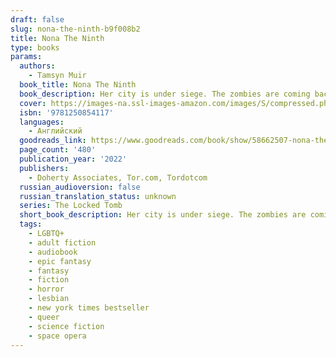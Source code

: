```yaml
---
draft: false
slug: nona-the-ninth-b9f008b2
title: Nona The Ninth
type: books
params:
  authors:
    - Tamsyn Muir
  book_title: Nona The Ninth
  book_description: Her city is under siege. The zombies are coming back. And all Nona wants is a birthday party. In many ways, Nona is like other people. She lives with her family, has a job at her local school, and loves walks on the beach and meeting new dogs. But Nona's not like other people. Six months ago she woke up in a stranger's body, and she's afraid she might have to give it back. The whole city is falling to pieces. A monstrous blue sphere hangs on the horizon, ready to tear the planet apart. Blood of Eden forces have surrounded the last Cohort facility and wait for the Emperor Undying to come calling. Their leaders want Nona to be the weapon that will save them from the Nine Houses. Nona would prefer to live an ordinary life with the people she loves, with Pyrrha and Camilla and Palamedes, but she also knows that nothing lasts forever.<br /><br />And each night, Nona dreams of a woman with a skull-painted face...
  cover: https://images-na.ssl-images-amazon.com/images/S/compressed.photo.goodreads.com/books/1643298298i/58662507.jpg
  isbn: '9781250854117'
  languages:
    - Английский
  goodreads_link: https://www.goodreads.com/book/show/58662507-nona-the-ninth
  page_count: '480'
  publication_year: '2022'
  publishers:
    - Doherty Associates, Tor.com, Tordotcom
  russian_audioversion: false
  russian_translation_status: unknown
  series: The Locked Tomb
  short_book_description: Her city is under siege. The zombies are coming back.
  tags:
    - LGBTQ+
    - adult fiction
    - audiobook
    - epic fantasy
    - fantasy
    - fiction
    - horror
    - lesbian
    - new york times bestseller
    - queer
    - science fiction
    - space opera
---
```

